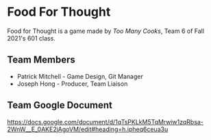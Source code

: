 # Food For Thought
 Food for Thought is a game made by *Too Many Cooks*, Team 6 of Fall 2021's 601 class.
## Team Members
 - Patrick Mitchell - Game Design, Git Manager
 - Joseph Hong - Producer, Team Liaison
## Team Google Document
 https://docs.google.com/document/d/1qTsPKLkM5TqMrwiw1zqRbsa-2WnW__E_0AKE2jAgoVM/edit#heading=h.ipheq6ceua3u
